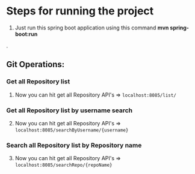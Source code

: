 # Steps for running the project

1. Just run this spring boot application using this command **mvn spring-boot:run**
                                                            
.

   
## Git Operations:

### Get all Repository list
1. Now you can hit get all Repository API's
   => `localhost:8085/list/`
     

### Get all Repository list by username search
2. Now you can hit get all Repository API's
   => `localhost:8085/searchByUsername/{username}`
     
### Search all Repository list by Repository name
3. Now you can hit get all Repository API's
   => `localhost:8085/searchRepo/{repoName}`
     
